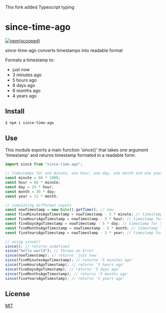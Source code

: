This fork added Typescript typing
# since-time-ago

[![npm(scooped)](https://img.shields.io/badge/npm-v1.1.1-blue)](https://www.npmjs.com/package/since-time-ago)

since-time-ago converts timestamps into readable format

Formats a timestamp to:

- just now
- 3 minutes ago
- 5 hours ago
- 8 days ago
- 6 months ago
- 4 years ago

## Install

```sh
$ npm i since-time-ago
```

## Use

This module exports a main function 'since()' that takes one argument 'timestamp' and returns
timestamp formated in a readable form:

```js
import since from "since-time-ago";

// Timestamps for one minute, one hour, one day, one month and one year
const minute = 60 * 1000;
const hour = 60 * minute;
const day = 24 * hour;
const month = 30 * day;
const year = 12 * month;

// simulating different inputs
const nowTimestamp = new Date().getTime(); // now
const fiveMinutesAgoTimestamp = nowTimestamp - 5 * minute; // timestamp for 5 minutes ago
const fiveHoursAgoTimestamp = nowTimestamp - 5 * hour; // timestamp for 5 hours ago
const fiveDaysAgoTimestamp = nowTimestamp - 5 * day; // timestamp for 5 days ago
const fiveMonthsAgoTimestamp = nowTimestamp - 5 * month; // timestamp for 5 months ago
const fiveYearsAgoTimestamp = nowTimestamp - 5 * year; // timestamp for 5 years ago

// using since()
since(); // returns undefined
since("hello world"); // throws an Error
since(nowTimestamp); // returns 'just now'
since(fiveMinutesAgoTimestamp); // returns '5 minutes ago'
since(fiveHoursAgoTimestamp); // returns '5 hours ago'
since(fiveDaysAgoTimestamp); // returns '5 days ago'
since(fiveMonthsAgoTimestamp); // returns '5 months ago'
since(fiveYearsAgoTimestamp); // returns '5 years ago'
```

## License

[MIT](LICENSE)
